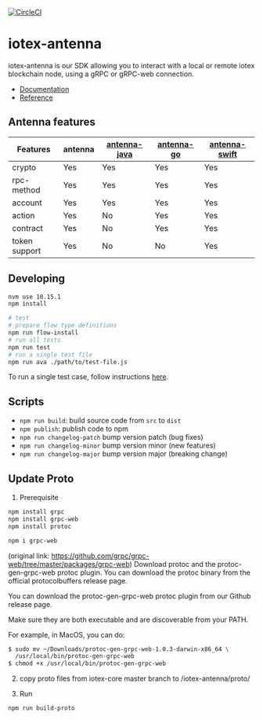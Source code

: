 [![CircleCI](https://circleci.com/gh/iotexproject/iotex-antenna.svg?style=svg&circle-token=9793be645e0d890924fee61fa5e3bfaff8d19942)](https://circleci.com/gh/iotexproject/iotex-antenna)

# iotex-antenna

iotex-antenna is our SDK allowing you to interact with a local or remote iotex blockchain node, using a gRPC or gRPC-web connection.

- [Documentation](https://docs.iotex.io/docs/libraries-and-tools.html)
- [Reference](https://iotexproject.github.io/iotex-antenna/)

## Antenna features

| Features      | antenna | [antenna-java](https://github.com/iotexproject/iotex-antenna-java) | [antenna-go](https://github.com/iotexproject/iotex-antenna-go) | [antenna-swift](https://github.com/iotexproject/iotex-antenna-swift) |
| ------------- | ------- | ------------------------------------------------------------------ | -------------------------------------------------------------- | -------------------------------------------------------------------- |
| crypto        | Yes     | Yes                                                                | Yes                                                            | Yes                                                                  |
| rpc-method    | Yes     | Yes                                                                | Yes                                                            | Yes                                                                  |
| account       | Yes     | Yes                                                                | Yes                                                            | Yes                                                                  |
| action        | Yes     | No                                                                 | Yes                                                            | Yes                                                                  |
| contract      | Yes     | No                                                                 | Yes                                                            | Yes                                                                  |
| token support | Yes     | No                                                                 | No                                                             | Yes                                                                  |

## Developing

```bash
nvm use 10.15.1
npm install

# test
# prepare flow type definitions
npm run flow-install
# run all tests
npm run test
# run a single test file
npm run ava ./path/to/test-file.js
```

To run a single test case, follow instructions [here](https://github.com/avajs/ava/blob/master/docs/01-writing-tests.md#running-specific-tests).

## Scripts

- `npm run build`: build source code from `src` to `dist`
- `npm publish`: publish code to npm
- `npm run changelog-patch` bump version patch (bug fixes)
- `npm run changelog-minor` bump version minor (new features)
- `npm run changelog-major` bump version major (breaking change)

## Update Proto

1. Prerequisite

```bash
npm install grpc
npm install grpc-web
npm install protoc

npm i grpc-web
```

(original link: https://github.com/grpc/grpc-web/tree/master/packages/grpc-web)
Download protoc and the protoc-gen-grpc-web protoc plugin.
You can download the protoc binary from the official protocolbuffers release page.

You can download the protoc-gen-grpc-web protoc plugin from our Github release page.

Make sure they are both executable and are discoverable from your PATH.

For example, in MacOS, you can do:

```bash
$ sudo mv ~/Downloads/protoc-gen-grpc-web-1.0.3-darwin-x86_64 \
  /usr/local/bin/protoc-gen-grpc-web
$ chmod +x /usr/local/bin/protoc-gen-grpc-web
```

2. copy proto files from iotex-core master branch to /iotex-antenna/proto/

3. Run

```bash
npm run build-proto
```
